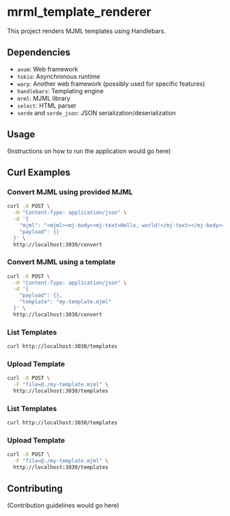 # mrml_template_renderer

This project renders MJML templates using Handlebars.

## Dependencies

*   `axum`: Web framework
*   `tokio`: Asynchronous runtime
*   `warp`: Another web framework (possibly used for specific features)
*   `handlebars`: Templating engine
*   `mrml`: MJML library
*   `select`: HTML parser
*   `serde` and `serde_json`: JSON serialization/deserialization

## Usage
(Instructions on how to run the application would go here)

## Curl Examples

### Convert MJML using provided MJML

```bash
curl -X POST \
  -H "Content-Type: application/json" \
  -d '{
    "mjml": "<mjml><mj-body><mj-text>Hello, world!</mj-text></mj-body></mjml>",
    "payload": {}
  }' \
  http://localhost:3030/convert
```

### Convert MJML using a template

```bash
curl -X POST \
  -H "Content-Type: application/json" \
  -d '{
    "payload": {},
    "template": "my-template.mjml"
  }' \
  http://localhost:3030/convert
```


### List Templates

```bash
curl http://localhost:3030/templates
```

### Upload Template

```bash
curl -X POST \
  -F "file=@./my-template.mjml" \
  http://localhost:3030/templates
```

### List Templates

```bash
curl http://localhost:3030/templates
```

### Upload Template

```bash
curl -X POST \
  -F "file=@./my-template.mjml" \
  http://localhost:3030/templates
```


## Contributing

(Contribution guidelines would go here)